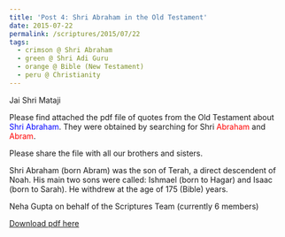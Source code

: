 ```yaml
---
title: 'Post 4: Shri Abraham in the Old Testament'
date: 2015-07-22
permalink: /scriptures/2015/07/22
tags:
  - crimson @ Shri Abraham
  - green @ Shri Adi Guru
  - orange @ Bible (New Testament)
  - peru @ Christianity
---
```


Jai Shri Mataji  

Please find attached the pdf file of quotes from the Old Testament about <font color="blue">Shri Abraham</font>. They were obtained by searching for Shri <font color="red">Abraham</font> and <font color="red">Abram</font>. 

Please share the file with all our brothers and sisters.

Shri Abraham (born Abram) was the son of Terah, a direct descendent of Noah. 
His main two sons were called: Ishmael (born to Hagar) and Isaac (born to Sarah). 
He withdrew at the age of 175 (Bible) years. 

Neha Gupta on behalf of the Scriptures Team (currently 6 members)

[Download pdf here](http://seven-teams.github.io/files/Shri_Abraham_in_the_Old_Testament.pdf)